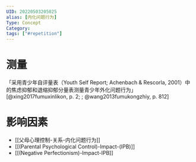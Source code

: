 ```yaml
---
UID: 20220503205025
alias: [内化问题行为]
Type: Concept
Category: 
tags: ["#repetition"]
---
```


# 测量

「采用青少年自评量表（Youth Self Report; Achenbach & Rescorla, 2001）中的焦虑抑郁和退缩抑郁分量表测量青少年外化问题行为」 [@xing2017fumuxinlikon, p. 2; ;  @wang2013fumukongzhiy, p. 812]

# 影响因素

- [[父母心理控制-关系-内化问题行为]]
- [[(Parental Psychological Control)-Impact-(IPB)]]
- [[(Negative Perfectionism)-Impact-IPB]]
